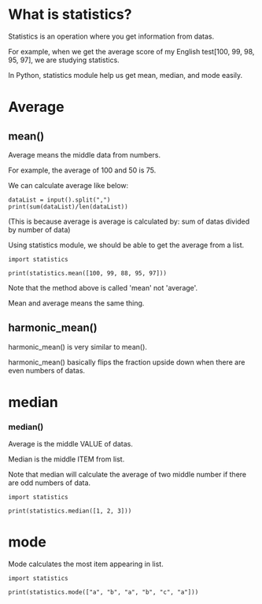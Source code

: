 # What is statistics?

Statistics is an operation where you get information from datas.

For example, when we get the average score of my English test[100, 99, 98, 95, 97], we are studying statistics.

In Python, statistics module help us get mean, median, and mode easily.

# Average

## mean()

Average means the middle data from numbers.

For example, the average of 100 and 50 is 75.

We can calculate average like below:

```
dataList = input().split(",")
print(sum(dataList)/len(dataList))
```

(This is because average is average is calculated by: sum of datas divided by number of data)

Using statistics module, we should be able to get the average from a list.

```
import statistics

print(statistics.mean([100, 99, 88, 95, 97]))
```

Note that the method above is called 'mean' not 'average'.

Mean and average means the same thing.

## harmonic_mean()

harmonic_mean() is very similar to mean().

harmonic_mean() basically flips the fraction upside down when there are even numbers of datas.

# median

### median()

Average is the middle VALUE of datas.

Median is the middle ITEM from list.

Note that median will calculate the average of two middle number if there are odd numbers of data.

```
import statistics

print(statistics.median([1, 2, 3]))
```

# mode

Mode calculates the most item appearing in list.

```
import statistics

print(statistics.mode(["a", "b", "a", "b", "c", "a"]))
```
